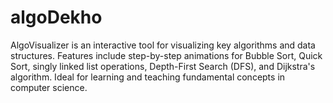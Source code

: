 # algoDekho
 AlgoVisualizer is an interactive tool for visualizing key algorithms and data structures. Features include step-by-step animations for Bubble Sort, Quick Sort, singly linked list operations, Depth-First Search (DFS), and Dijkstra's algorithm. Ideal for learning and teaching fundamental concepts in computer science.

